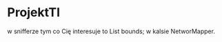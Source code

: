 ProjektTI
=========

w snifferze tym co Cię interesuje to List<NetworkBoundModel> bounds; w kalsie NetworMapper.
